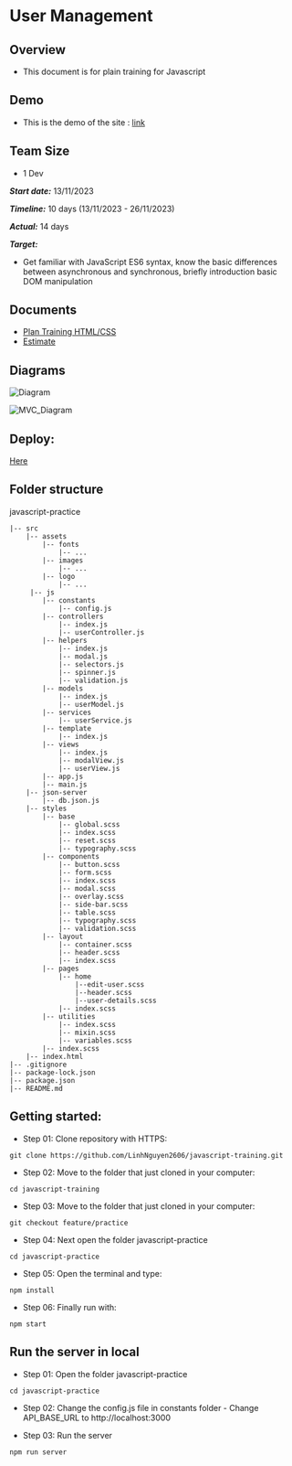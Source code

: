 # User Management

## Overview

- This document is for plain training for Javascript

## Demo

- This is the demo of the site : [link](https://webix.com/demos/user-manager/)

## Team Size 

- 1 Dev

***Start date:*** 13/11/2023


***Timeline:*** 10 days (13/11/2023 - 26/11/2023)

***Actual:*** 14 days

***Target:***

- Get familiar with JavaScript ES6 syntax, know the basic differences between asynchronous and synchronous, briefly introduction basic DOM manipulation
    
## Documents
- [Plan Training HTML/CSS](https://docs.google.com/document/d/16Wv5Snmz77B7VQh16i1PqQSkB-bY8KmtAXYW4GTYvP4/edit?usp=sharing)
- [Estimate](https://docs.google.com/document/d/13MyW6R9-Obczd3Wn46hjCHVOqPfv1ic6sj33fF_vwJw/edit?usp=sharing)
​
## Diagrams
![Diagram](https://github.com/LinhNguyen2606/javascript-training/assets/91473355/d980d53a-55f4-4580-84f6-13abbd8ca8b4)

![MVC_Diagram](https://github.com/LinhNguyen2606/javascript-training/assets/91473355/1cffef6f-e52b-4cea-83f1-55693add8f2e)

## Deploy:
[Here](https://javascript-training-psi.vercel.app/)

## Folder structure ##
javascript-practice


~~~
|-- src
    |-- assets
        |-- fonts
            |-- ...
        |-- images
            |-- ...
        |-- logo
            |-- ...
     |-- js
        |-- constants
            |-- config.js
        |-- controllers
            |-- index.js
            |-- userController.js
        |-- helpers
            |-- index.js
            |-- modal.js
            |-- selectors.js
            |-- spinner.js
            |-- validation.js
        |-- models
            |-- index.js
            |-- userModel.js
        |-- services
            |-- userService.js
        |-- template
            |-- index.js
        |-- views
            |-- index.js
            |-- modalView.js
            |-- userView.js
        |-- app.js
        |-- main.js
    |-- json-server
        |-- db.json.js
    |-- styles
        |-- base
            |-- global.scss
            |-- index.scss
            |-- reset.scss
            |-- typography.scss
        |-- components
            |-- button.scss
            |-- form.scss
            |-- index.scss
            |-- modal.scss
            |-- overlay.scss
            |-- side-bar.scss
            |-- table.scss
            |-- typography.scss
            |-- validation.scss
        |-- layout
            |-- container.scss
            |-- header.scss
            |-- index.scss
        |-- pages
            |-- home
                |--edit-user.scss
                |--header.scss
                |--user-details.scss
            |-- index.scss
        |-- utilities
            |-- index.scss
            |-- mixin.scss
            |-- variables.scss
        |-- index.scss
    |-- index.html
|-- .gitignore
|-- package-lock.json
|-- package.json
|-- README.md
~~~

## Getting started:
- Step 01: Clone repository with HTTPS:
~~~
git clone https://github.com/LinhNguyen2606/javascript-training.git
~~~

- Step 02: Move to the folder that just cloned in your computer:
~~~
cd javascript-training
~~~

- Step 03: Move to the folder that just cloned in your computer:
~~~
git checkout feature/practice
~~~

- Step 04: Next open the folder javascript-practice
~~~
cd javascript-practice
~~~

- Step 05: Open the terminal and type:
~~~
npm install
~~~

- Step 06: Finally run with:
~~~
npm start
~~~

## Run the server in local
- Step 01:  Open the folder javascript-practice
~~~
cd javascript-practice
~~~

- Step 02: Change the config.js file in constants folder -
           Change API_BASE_URL to http://localhost:3000

- Step 03:  Run the server
~~~
npm run server
~~~
